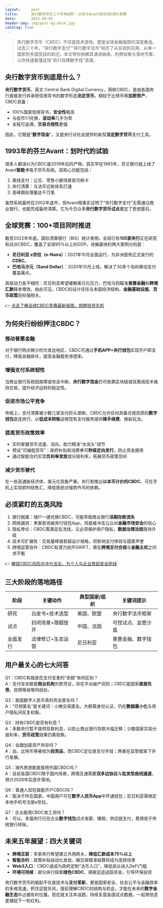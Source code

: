 ```yaml
---
layout:     post
title:      央行数字货币二十年再进阶：从芬兰Avant到全球CBDC竞赛
date:       2025-09-05
header-img: img/post-bg-desk.jpg
catalog: true
---
```


> 央行数字货币（CBDC）不仅是技术游戏，更是全球金融版图的深度重组。过去三十年，“央行数字支付”“央行数字法币”经历了从实验到实用、从单一国家到多国竞技的跃迁。本文带你拆解其演进脉络、利弊权衡与落地节奏，让你快速看懂这场“央行自建数字钱”浪潮。

## 央行数字货币到底是什么？

**央行数字货币**，英文 Central Bank Digital Currency，简称CBDC，是由各国央行直接发行并承担信用背书的数字形态**法定货币**。相较于比特币等**加密资产**，CBDC具备：

- 100%国家信用背书，**安全性**极高  
- 与纸币1:1兑换，**波动率**几乎为零  
- 全程可追溯，**交易合规性**更强  

因此，它既是“**数字现金**”，又是央行对社会提供的新型**法定数字货币**支付工具。

## 1993年的芬兰Avant：划时代的试验

很多人都误以为CBDC是2019年后的产物，其实早在1993年，芬兰银行就上线了Avant**智能卡**电子货币系统。其核心功能包括：

1. 离线支付：公交、零售小额场景皆可刷卡  
2. 央行清算：与法币记账体系打通  
3. 高峰期处理量达千万笔  

虽然系统最终在2002年退市，但Avant用事实证明了“央行数字支付”无需通过商业银行，也能完成最终清算。它为今日众多**央行数字货币试点**奠定了思想基石。

## 全球竞赛：100+项目同时推进

截至2022年年底，国际清算银行（BIS）统计表明，全球已有**105家央行**正在研究和试点CBDC，覆盖了全球95%以上的GDP。进展最快的两大案例分别是：

- **尼日利亚 e奈拉（e-Naira）**：2021年10月全面运行，为非洲首例正式发行的**CDBC**。  
- **巴哈马沙元（Sand Dollar）**：2020年10月上线，解决了30多个岛屿移动支付覆盖痛点。  

其驱动力各不相同：尼日利亚希望缓解美元化压力，巴哈马则瞄准**普惠金融**和**跨境汇款**降本增效。由此可见，CBDC的设计往往与本国经济结构、**金融基础设施**、**货币政策**目标强相关。

👉 [点击了解全球CBDC竞赛最新版图，把握投资先机](https://okxdog.com/)

## 为何央行纷纷押注CBDC？

### 推动普惠金融

对于银行网点稀少的欠发达地区，CBDC可通过**手机APP+央行钱包**实现开户即支付，降低金融排斥，提高金融服务渗透率。

### 增强支付系统韧性

当商业银行系统因故障或攻击中断，**央行数字现金**仍可依靠区块链或双离线技术维持交易，提升经济运转的稳定性。

### 促进市场公平竞争

传统上，支付清算被少数几家支付巨头垄断。CBDC允许任何具备合规资质的**数字钱包**直连央行，以**低成本转账**迫使现有支付服务提供**降手续费**、换新玩法。

### 提高货币政策效率

- 实时掌握货币流速、流向，助力精准“水龙头”调节  
- 预设“可编程货币”：政府补贴和消费券可**秒级定向发行**，防止资金挪用  
- 通过智能合约实现**负利率发放**或分层利率，拓展货币政策空间  

### 减少货币替代

在一些高通胀经济体，美元化现象严重。央行若推出**以本币计价的CBDC**，可在手机上实现即时结售汇，降低居民对强势外币的依赖。

## 必须紧盯的五类风险

1. 银行脱媒：储户一键兑换CBDC，可能导致商业银行**活期存款流失**  
2. 网络漏洞：黑客若攻破央行钱包App，将直接冲击公众对**金融市场安全**的信心  
3. 隐私悖论：CBDC需满足反洗钱，又必须保护用户隐私，**数据治理法规**亟待升级  
4. 技术可扩展性：交易量峰值若超设计规格，将影响支付体验与国家声誉  
5. 跨境监管协作：CBDC有潜力绕开SWIFT，需在**跨境支付合规**与**金融主权**之间求平衡  

👉 [解锁CBDC风险对冲方法论，为个人与企业筑起安全防线](https://okxdog.com/)

## 三大阶段的落地路径

| 阶段 | 关键动作 | 典型国家/组织 | 关键词提示 |
|---|---|---|---|
| 研究 | 白皮书+技术选型 | 美国、欧盟 | 央行数字法币框架 |
| 试点 | 封闭场景+限额放开 | 中国、法国 | 可控试点、监管沙盒 |
| 全面发行 | 法律修订+生态运营 | 尼日利亚 | 普惠金融、数字钱包 |

## 用户最关心的七大问答

Q1：CBDC和我放在支付宝里的“余额”有何区别？  
A：支付宝余额是**商业机构**欠款凭证，存在平台破产风险；CBDC是国家**直接负债**，信用等级等同纸钞。

Q2：我国数字人民币真的完全匿名吗？  
A：“可控匿名”是关键词：小微交易匿名，大额需身份认证，仍在**数据最小化**与用户隐私间反复权衡。

Q3：持有CBDC是否有利息？  
A：多数央行暂不提供存款利息，以防止商业银行存款大幅迁移；少数国家实验分层利率，**货币政策**效果仍需观察。

Q4：会跟加密资产共存吗？  
A：会。比特币等被视为**投资品**，而CBDC定位是支付手段；两者在监管框架下并行发展。

Q5：海外旅游能直接用外国CBDC吗？  
A：目前各国CBDC限于国内场景，跨境互通需要**双多边协议**与**批发型曲线通道**，预计2026年后逐步落地。

Q6：普通人现在就能开户CBDC吗？  
A：取决于所在国家。中国用户可在**数字人民币App**中开通钱包；尼日利亚需绑定本地手机号注册e奈拉。

Q7：企业能用CBDC发工资吗？  
A：可以。多国央行已在企业**数字钱包**试点发薪、缴税、供应链支付，费用低于传统银行转账。

## 未来五年展望：四大关键词

- **跨境互联**：多家央行希望建立共用网关，**降低汇款成本75%以上**  
- **智能合约**：政策补贴自动化发放、碳交易精准结算将成为高频场景  
- **Web3入口**：CBDC或成为政府定制“法币入口”，降低民众进入DeFi门槛  
- **环境可持续**：部分央行探索**绿色CBDC**，用碳足迹追踪资金，引导环保投资

央行数字货币的崛起不仅是技术与**支付革新**，更是国家安全、社会公平与金融效率的多维竞速。抓住这股东风，提前理解CBDC的结构与机会，才能在未来的**数字金融生态**中占据有利位置。现在就关注本话题，持续复盘各国试点数据，一起用信息差捕捉下一轮红利。